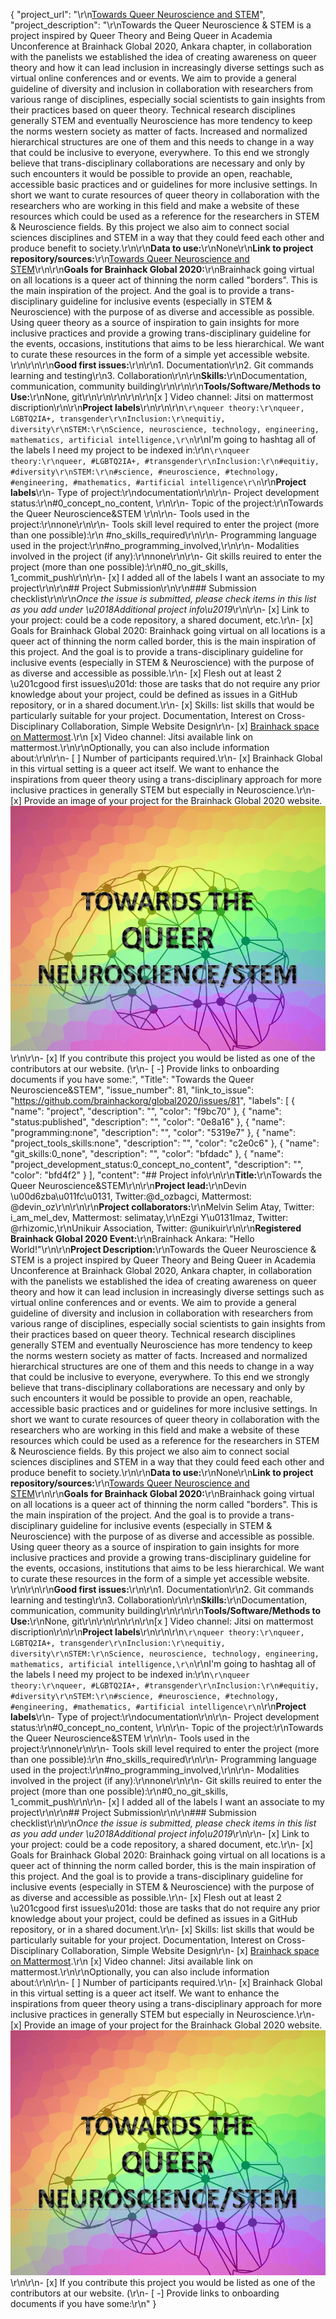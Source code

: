 {
  "project_url": "\r\n[Towards Queer Neuroscience and STEM](https://github.com/brainhack-ankara/Towards-Queer-Neuroscience-and-STEM)",
  "project_description": "\r\nTowards the Queer Neuroscience & STEM is a project inspired by Queer Theory and Being Queer in Academia Unconference at Brainhack Global 2020, Ankara chapter, in collaboration with the panelists we established the idea of creating awareness on queer theory and how it can lead inclusion in increasingly diverse settings such as virtual online conferences and or events. We aim to provide a general guideline of diversity and inclusion in collaboration with researchers from various range of disciplines, especially social scientists to gain insights from their practices based on queer theory. Technical research disciplines generally STEM and eventually Neuroscience  has more tendency to keep the norms western society  as matter of facts. Increased and normalized hierarchical structures are one of them and  this needs to change in a way that could be inclusive to everyone, everywhere. To this end we strongly believe that  trans-disciplinary collaborations  are necessary and only by such encounters it would be possible to  provide an open, reachable, accessible basic practices and or guidelines for more inclusive settings. In short we want to curate resources of queer theory in collaboration with the researchers who are working in this field and make a website of these resources which could be used as a reference for the researchers in STEM & Neuroscience fields. By this project we also aim to connect social sciences disciplines and STEM in a way that they could feed each other and produce benefit to society.\r\n\r\n**Data to use:**\r\nNone\r\n**Link to project repository/sources:**\r\n[Towards Queer Neuroscience and STEM](https://github.com/brainhack-ankara/Towards-Queer-Neuroscience-and-STEM)\r\n\r\n**Goals for Brainhack Global 2020:**\r\nBrainhack going virtual on all locations is a queer act of thinning the norm called \"borders\". This is the main inspiration of the project. And the goal is to provide a trans-disciplinary guideline for inclusive events (especially in STEM & Neuroscience) with the purpose of as diverse and accessible as possible. Using queer theory as a source of inspiration to gain insights for more inclusive practices and provide a growing trans-disciplinary guideline for the events, occasions, institutions that aims to be less hierarchical. We want to curate these resources in the form of a simple yet accessible website. \r\n\r\n\r\n**Good first issues:**\r\n\r\n1. Documentation\r\n2. Git commands learning and testing\r\n3. Collaboration\r\n\r\n**Skills:**\r\nDocumentation, communication, community building\r\n\r\n\r\n**Tools/Software/Methods to Use:**\r\nNone, git\r\n\r\n<!--**Communication channels:**\r\n[Towards the Queer Neuroscience & Stem](https://mattermost.brainhack.org/brainhack/channels/towards-the-queer-neurosciencestem)-->\r\n\r\n\r\n[x ] Video channel: Jitsi on mattermost discription\r\n\r\n**Project labels**\r\n\r\n\r\n```\r\nqueer theory:\r\nqueer, LGBTQ2IA+, transgender\r\nInclusion:\r\nequitiy, diversity\r\nSTEM:\r\nScience, neuroscience, technology, engineering, mathematics, artificial intelligence,\r\n```\r\nI'm going to hashtag all of the labels I need my project to be indexed in:\r\n```\r\nqueer theory:\r\nqueer, #LGBTQ2IA+, #transgender\r\nInclusion:\r\n#equitiy, #diversity\r\nSTEM:\r\n#science, #neuroscience, #technology, #engineering, #mathematics, #artificial intelligence\r\n```\r\n**Project labels**\r\n- Type of project:\r\ndocumentation\r\n\r\n- Project development status:\r\n#0_concept_no_content, \r\n\r\n- Topic of the project:\r\nTowards the Queer Neuroscience&STEM \r\n\r\n- Tools used in the project:\r\nnone\r\n\r\n- Tools skill level required to enter the project (more than one possible):\r\n #no_skills_required\r\n\r\n- Programming language used in the project:\r\n#no_programming_involved,\r\n\r\n- Modalities involved in the project (if any):\r\nnone\r\n\r\n- Git skills reuired to enter the project (more than one possible):\r\n#0_no_git_skills, 1_commit_push\r\n\r\n- [x] I added all of the labels I want an associate to my project\r\n\r\n## Project Submission\r\n\r\n### Submission checklist\r\n\r\n*Once the issue is submitted, please check items in this list as you add under \u2018Additional project info\u2019*\r\n\r\n- [x] Link to your project: could be a code repository, a shared document, etc.\r\n- [x] Goals for Brainhack Global 2020: Brainhack going virtual on all locations is a queer act of thinning the norm called border, this is the main inspiration of this project. And the goal is to provide a trans-disciplinary guideline for inclusive events (especially in STEM & Neuroscience) with the purpose of as diverse and accessible as possible.\r\n- [x] Flesh out at least 2 \u201cgood first issues\u201d: those are tasks that do not require any prior knowledge about your project, could be defined as issues in a GitHub repository, or in a shared document.\r\n- [x] Skills: list skills that would be particularly suitable for your project. Documentation, Interest on Cross-Disciplinary Collaboration, Simple Website Design\r\n- [x]  [Brainhack space on Mattermost](https://mattermost.brainhack.org/brainhack/channels/towards-the-queer-neurosciencestem).\r\n [x] Video channel:  Jitsi available link on mattermost.\r\n\r\nOptionally, you can also include information about:\r\n\r\n- [ ] Number of participants required.\r\n- [x] Brainhack Global in this virtual setting is a queer act itself. We want to enhance the inspirations from queer theory using a trans-disciplinary approach for more inclusive practices in generally STEM but especially in Neuroscience.\r\n- [x] Provide an image of your project for the Brainhack Global 2020 website. ![QueerNeuroLogo](https://raw.githubusercontent.com/brainhack-ankara/Towards-Queer-Neuroscience-and-STEM/main/QueerNeuro.png)\r\n\r\n- [x] If you contribute this project you would be listed as one of the contributors at our website. (\r\n- [ -] Provide links to onboarding documents if you have some:",
  "Title": "Towards the Queer Neuroscience&STEM",
  "issue_number": 81,
  "link_to_issue": "https://github.com/brainhackorg/global2020/issues/81",
  "labels": [
    {
      "name": "project",
      "description": "",
      "color": "f9bc70"
    },
    {
      "name": "status:published",
      "description": "",
      "color": "0e8a16"
    },
    {
      "name": "programming:none",
      "description": "",
      "color": "5319e7"
    },
    {
      "name": "project_tools_skills:none",
      "description": "",
      "color": "c2e0c6"
    },
    {
      "name": "git_skills:0_none",
      "description": "",
      "color": "bfdadc"
    },
    {
      "name": "project_development_status:0_concept_no_content",
      "description": "",
      "color": "bfd4f2"
    }
  ],
  "content": "## Project info\r\n\r\n**Title:**\r\nTowards the Queer Neuroscience&STEM\r\n\r\n**Project lead:**\r\nDevin \u00d6zba\u011fc\u0131,  Twitter:@d_ozbagci, Mattermost: @devin_oz\r\n<!-- Add full name (and Twitter and Mattermost handle if possible) of the contact person. -->\r\n\r\n**Project collaborators:**\r\nMelvin Selim Atay, Twitter: i_am_mel_dev, Mattermost: selimatay,\r\nEzgi Y\u0131lmaz, Twitter: @rhizomic,\r\nUnikuir Association, Twitter: @unikuir\r\n\r\n**Registered Brainhack Global 2020 Event:**\r\nBrainhack Ankara: \"Hello World!\"\r\n\r\n**Project Description:**\r\nTowards the Queer Neuroscience & STEM is a project inspired by Queer Theory and Being Queer in Academia Unconference at Brainhack Global 2020, Ankara chapter, in collaboration with the panelists we established the idea of creating awareness on queer theory and how it can lead inclusion in increasingly diverse settings such as virtual online conferences and or events. We aim to provide a general guideline of diversity and inclusion in collaboration with researchers from various range of disciplines, especially social scientists to gain insights from their practices based on queer theory. Technical research disciplines generally STEM and eventually Neuroscience  has more tendency to keep the norms western society  as matter of facts. Increased and normalized hierarchical structures are one of them and  this needs to change in a way that could be inclusive to everyone, everywhere. To this end we strongly believe that  trans-disciplinary collaborations  are necessary and only by such encounters it would be possible to  provide an open, reachable, accessible basic practices and or guidelines for more inclusive settings. In short we want to curate resources of queer theory in collaboration with the researchers who are working in this field and make a website of these resources which could be used as a reference for the researchers in STEM & Neuroscience fields. By this project we also aim to connect social sciences disciplines and STEM in a way that they could feed each other and produce benefit to society.\r\n\r\n**Data to use:**\r\nNone\r\n**Link to project repository/sources:**\r\n[Towards Queer Neuroscience and STEM](https://github.com/brainhack-ankara/Towards-Queer-Neuroscience-and-STEM)\r\n\r\n**Goals for Brainhack Global 2020:**\r\nBrainhack going virtual on all locations is a queer act of thinning the norm called \"borders\". This is the main inspiration of the project. And the goal is to provide a trans-disciplinary guideline for inclusive events (especially in STEM & Neuroscience) with the purpose of as diverse and accessible as possible. Using queer theory as a source of inspiration to gain insights for more inclusive practices and provide a growing trans-disciplinary guideline for the events, occasions, institutions that aims to be less hierarchical. We want to curate these resources in the form of a simple yet accessible website. \r\n\r\n\r\n**Good first issues:**\r\n\r\n1. Documentation\r\n2. Git commands learning and testing\r\n3. Collaboration\r\n\r\n**Skills:**\r\nDocumentation, communication, community building\r\n\r\n\r\n**Tools/Software/Methods to Use:**\r\nNone, git\r\n\r\n<!--**Communication channels:**\r\n[Towards the Queer Neuroscience & Stem](https://mattermost.brainhack.org/brainhack/channels/towards-the-queer-neurosciencestem)-->\r\n\r\n\r\n[x ] Video channel: Jitsi on mattermost discription\r\n\r\n**Project labels**\r\n\r\n\r\n```\r\nqueer theory:\r\nqueer, LGBTQ2IA+, transgender\r\nInclusion:\r\nequitiy, diversity\r\nSTEM:\r\nScience, neuroscience, technology, engineering, mathematics, artificial intelligence,\r\n```\r\nI'm going to hashtag all of the labels I need my project to be indexed in:\r\n```\r\nqueer theory:\r\nqueer, #LGBTQ2IA+, #transgender\r\nInclusion:\r\n#equitiy, #diversity\r\nSTEM:\r\n#science, #neuroscience, #technology, #engineering, #mathematics, #artificial intelligence\r\n```\r\n**Project labels**\r\n- Type of project:\r\ndocumentation\r\n\r\n- Project development status:\r\n#0_concept_no_content, \r\n\r\n- Topic of the project:\r\nTowards the Queer Neuroscience&STEM \r\n\r\n- Tools used in the project:\r\nnone\r\n\r\n- Tools skill level required to enter the project (more than one possible):\r\n #no_skills_required\r\n\r\n- Programming language used in the project:\r\n#no_programming_involved,\r\n\r\n- Modalities involved in the project (if any):\r\nnone\r\n\r\n- Git skills reuired to enter the project (more than one possible):\r\n#0_no_git_skills, 1_commit_push\r\n\r\n- [x] I added all of the labels I want an associate to my project\r\n\r\n## Project Submission\r\n\r\n### Submission checklist\r\n\r\n*Once the issue is submitted, please check items in this list as you add under \u2018Additional project info\u2019*\r\n\r\n- [x] Link to your project: could be a code repository, a shared document, etc.\r\n- [x] Goals for Brainhack Global 2020: Brainhack going virtual on all locations is a queer act of thinning the norm called border, this is the main inspiration of this project. And the goal is to provide a trans-disciplinary guideline for inclusive events (especially in STEM & Neuroscience) with the purpose of as diverse and accessible as possible.\r\n- [x] Flesh out at least 2 \u201cgood first issues\u201d: those are tasks that do not require any prior knowledge about your project, could be defined as issues in a GitHub repository, or in a shared document.\r\n- [x] Skills: list skills that would be particularly suitable for your project. Documentation, Interest on Cross-Disciplinary Collaboration, Simple Website Design\r\n- [x]  [Brainhack space on Mattermost](https://mattermost.brainhack.org/brainhack/channels/towards-the-queer-neurosciencestem).\r\n [x] Video channel:  Jitsi available link on mattermost.\r\n\r\nOptionally, you can also include information about:\r\n\r\n- [ ] Number of participants required.\r\n- [x] Brainhack Global in this virtual setting is a queer act itself. We want to enhance the inspirations from queer theory using a trans-disciplinary approach for more inclusive practices in generally STEM but especially in Neuroscience.\r\n- [x] Provide an image of your project for the Brainhack Global 2020 website. ![QueerNeuroLogo](https://raw.githubusercontent.com/brainhack-ankara/Towards-Queer-Neuroscience-and-STEM/main/QueerNeuro.png)\r\n\r\n- [x] If you contribute this project you would be listed as one of the contributors at our website. (\r\n- [ -] Provide links to onboarding documents if you have some:\r\n"
}